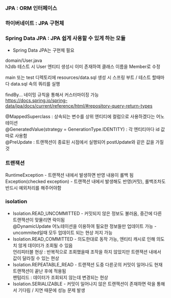 ### JPA : ORM 인터페이스  
### 하이버네이트 : JPA 구현체  
### Spring Data JPA : JPA 쉽게 사용할 수 있게 하는 모듈  
* Spring Data JPA는 구현체 필요

domain/User.java  
h2db 테스트 시 User 엔티티 생성시 이미 존재하여 클래스 이름을 Member로 수정  

main 또는 test 디렉토리에 resources/data.sql 생성 시 스프링 부트 / 테스트 할때마다 data.sql 속의 쿼리를 실행  

findBy... 네이밍 규칙을 통해서 커스터마이징 가능  
https://docs.spring.io/spring-data/jpa/docs/current/reference/html/#repository-query-return-types  

@MappedSuperclass : 상속되는 변수를 상위 엔티티에 컬럼으로 사용하겠다는 어노테이션  
@GeneratedValue(strategy = GenerationType.IDENTITY) : 각 엔티티마다 id 값 따로 사용함  
@PreUpdate : 트랜잭션이 종료된 시점에서 실행되어 postUpdate와 같은 값을 가질 것  

### 트랜잭션  
RuntimeException - 트랜잭션 내에서 발생하면 반영 내용이 롤백 됨  
Exception(checked exception) - 트랜잭션 내에서 발생해도 반영(커밋), 롤백조차도 반드시 예외처리를 해주어야함
### isolation
- Isolation.READ_UNCOMMITTED - 커밋되지 않은 정보도 불러옴, 중간에 다른 트랜잭션이 맞물리면 락이됨  
@DynamicUpdate 어노테이션을 이용하여 필요한 정보들만 업데이트 가능 - uncommited일때 모두 업데이트 되는 현상 저지 가능  
- Isolation.READ_COMMITTED - 의도한대로 동작 가능, 엔티티 캐시로 인해 의도치 않게 데이터가 조회될 수 있음  
언리피터블 현상 : 반복적으로 조회했을때 조작을 하지 않았지만 트랜잭션 내에서 값이 달라질 수 있는 현상
- Isolation.REPEATABLE_READ - 트랜잭션 도중 다른곳의 커밋이 일어나도 현재 트랜잭션이 끝난 후에 적용됨  
팬텀리드 : 데이터가 조회되지 않는데 변경되는 현상
- Isolation.SERIALIZABLE - 커밋이 일어나지 않은 트랜잭션이 존재하면 락을 통해서 기다림 / 지연 때문에 성능 문제 발생
